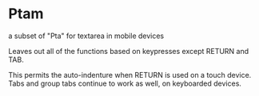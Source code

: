 # Ptam
a subset of "Pta" for textarea in mobile devices

Leaves out all of the functions based on keypresses except RETURN and TAB.

This permits the auto-indenture when RETURN is used on a touch device.
Tabs and group tabs continue to work as well, on keyboarded devices.
